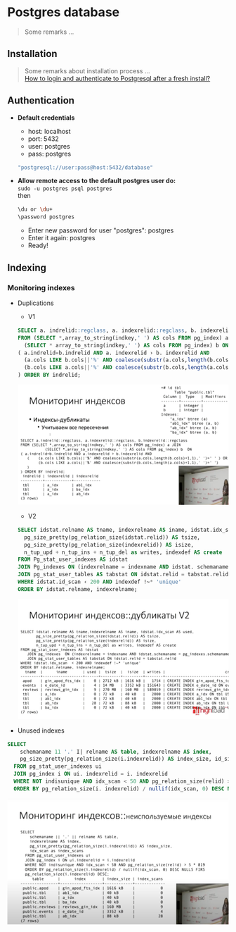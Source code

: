 # Postgres database

> Some remarks ...  

## Installation

> Some remarks about installation process ...  
> [How to login and authenticate to Postgresql after a fresh install?](https://stackoverflow.com/questions/2172569/how-to-login-and-authenticate-to-postgresql-after-a-fresh-install)

## Authentication

- **Default credentials**
  - host: localhost
  - port: 5432
  - user: postgres
  - pass: postgres  

  ```bash
  "postgresql://user:pass@host:5432/database"
  ```

- **Allow remote access to the default postgres user do:**  
`sudo -u postgres psql postgres`  
then

  ```bash
  \du or \du+
  \password postgres
  ```

  - Enter new password for user "postgres": postgres  
  - Enter it again: postgres  
  - Ready!

## Indexing

### Monitoring indexes

- Duplications
  - V1
  
  ```sql
  SELECT a. indrelid::regclass, a. indexrelid::regclass, b. indexrelid::regclass
  FROM (SELECT *,array_to_string(indkey,' ') AS cols FROM pg_index) a JOIN
    (SELECT * array_to_string(indkey,' ') AS cols FROM pg_index) b ON
  ( a.indrelid=b.indrelid AND a. indexrelid › b. indexrelid AND
    (a.cols LIKE b.cols||'%' AND coalesce(substr(a.cols,length(b.cols)+1,1),' ')=' ') OR
    (b.cols LIKE a.cols||'%' AND coalesce(substr(b.cols,length(a.cols)+1,1),' ')=' ')
  ) ORDER BY indrelid;
  ```
  
  ![Source](./assets/Indexes-Monitoring_1.png)

  - V2

  ```sql
  SELECT idstat.relname AS tname, indexrelname AS iname, idstat.idx_scan AS used,
    pg_size_pretty(pg_relation_size(idstat.relid)) AS tsize, 
    pg_size_pretty(pg_relation_size(indexrelid)) AS isize,
    n_tup_upd + n_tup_ins + n_tup_del as writes, indexdef AS create
  FROM Pg_stat_user_indexes AS idstat
  JOIN Pg_indexes ON (indexrelname = indexname AND idstat. schemaname = pg_indexes.schemaname
  JOIN pg_stat_user_tables AS tabstat ON idstat.relid = tabstat.relid
  WHERE idstat.id_scan ‹ 200 AND indexdef !~* 'unique'
  ORDER BY idstat.relname, indexrelname;
  ```

  ![Source](./assets/Indexes-Monitoring_2.png)

- Unused indexes

```sql
SELECT
    schemaname 11 '.' I| relname AS table, indexrelname AS index,
    pg_size_pretty(pg_relation_size(i.indexrelid)) AS index_size, id_sican AS index_scans
  FROM pg_stat_user_indexes ui
  JOIN pg_index i ON ui. indexrelid = i. indexrelid
  WHERE NOT indisunique AND idx_scan < 50 AND pg_relation_size(relid) > 5 * 819
  ORDER BY pg_relation_size(i. indexrelid) / nullif(idx_scan, 0) DESC NULLS FIRS pg_relation_size(i.indexrelid) DESC;
```

  ![Source](./assets/Indexes-Unused.png)
